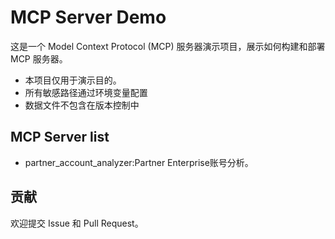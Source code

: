 # MCP Server Demo

这是一个 Model Context Protocol (MCP) 服务器演示项目，展示如何构建和部署 MCP 服务器。

- 本项目仅用于演示目的。
- 所有敏感路径通过环境变量配置
- 数据文件不包含在版本控制中


## MCP Server list


- partner_account_analyzer:Partner Enterprise账号分析。




## 贡献

欢迎提交 Issue 和 Pull Request。
